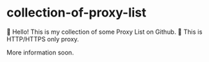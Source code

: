 # collection-of-proxy-list
👋 Hello! This is my collection of some Proxy List on Github. 
👀 This is HTTP/HTTPS only proxy.

More information soon.
